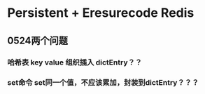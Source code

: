 # Persistent + Eresurecode Redis

## 0524两个问题

### 哈希表 key value 组织插入 dictEntry？？
### set命令 set同一个值，不应该累加，封装到dictEntry？？？

